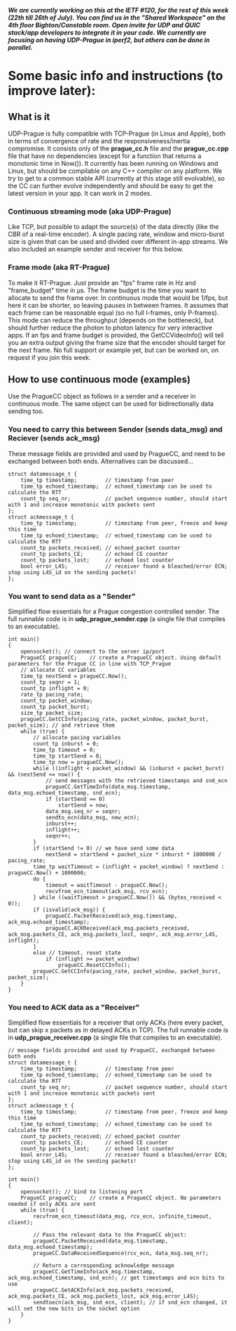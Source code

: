 ***We are currently working on this at the IETF #120, for the rest of this week (22th till 26th of July). You can find us in the "Shared Workspace" on the 4th floor Bighton/Constable room.
Open invite for UDP and QUIC stack/app developers to integrate it in your code. We currently are focusing on having UDP-Prague in iperf2, but others can be done in parallel.***

# Some basic info and instructions (to improve later):

## What is it
UDP-Prague is fully compatible with TCP-Prague (in Linux and Apple), both in terms of convergence of rate and the responsiveness/inertia compromise.
It consists only of the **prague_cc.h** file and the **prague_cc.cpp** file that have no dependencies (except for a function that returns a monotonic time in Now()).
It currently has been running on Windows and Linux, but should be compilable on any C++ compiler on any platform. 
We try to get to a common stable API (currently at this stage still evolvable), so the CC can further evolve independently and should be easy to get the latest version in your app.
It can work in 2 modes.

### Continuous streaming mode (aka UDP-Prague)
Like TCP, but possible to adapt the source(s) of the data directly (like the CBR of a real-time encoder). A single pacing rate, window and micro-burst size is given that can be used and divided over different in-app streams.
We also included an example sender and receiver for this below.  

### Frame mode (aka RT-Prague)
To make it RT-Prague. Just provide an "fps" frame rate in Hz and "frame_budget" time in µs. The frame budget is the time you want to allocate to send the frame over. In continuous mode that would be 1/fps, but here it can be shorter, so leaving pauses in between frames. It assumes that each frame can be reasonable equal (so no full I-frames, only P-frames). This mode can reduce the throughput (depends on the bottleneck), but should further reduce the photon to photon latency for very interactive apps. If an fps and frame budget is provided, the GetCCVideoInfo() will tell you an extra output giving the frame size that the encoder should target for the next frame. No full support or example yet, but can be worked on, on request if you join this week.  

## How to use continuous mode (examples)
Use the PragueCC object as follows in a sender and a receiver in continuous mode. The same object can be used for bidirectionally data sending too.

### You need to carry this between Sender (sends data_msg) and Reciever (sends ack_msg)
These message fields are provided and used by PragueCC, and need to be exchanged between both ends. Alternatives can be discussed... 
```
struct datamessage_t {
    time_tp timestamp;	       // timestamp from peer
    time_tp echoed_timestamp;  // echoed_timestamp can be used to calculate the RTT
    count_tp seq_nr;           // packet sequence number, should start with 1 and increase monotonic with packets sent
};
struct ackmessage_t {
    time_tp timestamp;	       // timestamp from peer, freeze and keep this time
    time_tp echoed_timestamp;  // echoed_timestamp can be used to calculate the RTT
    count_tp packets_received; // echoed_packet counter
    count_tp packets_CE;       // echoed CE counter
    count_tp packets_lost;     // echoed lost counter
    bool error_L4S;            // receiver found a bleached/error ECN; stop using L4S_id on the sending packets!
};
```

### You want to send data as a "Sender"
Simplified flow essentials for a Prague congestion controlled sender. The full runnable code is in **udp_prague_sender.cpp** (a single file that compiles to an executable).
```
int main()
{
    opensocket(); // connect to the server ip/port
    PragueCC pragueCC;    // create a PragueCC object. Using default parameters for the Prague CC in line with TCP_Prague
    // allocate CC variables
    time_tp nextSend = pragueCC.Now();
    count_tp seqnr = 1;
    count_tp inflight = 0;
    rate_tp pacing_rate;
    count_tp packet_window;
    count_tp packet_burst;
    size_tp packet_size;
    pragueCC.GetCCInfo(pacing_rate, packet_window, packet_burst, packet_size); // and retrieve them
    while (true) {
        // allocate pacing variables
        count_tp inburst = 0;
        time_tp timeout = 0;
        time_tp startSend = 0;
        time_tp now = pragueCC.Now();
        while ((inflight < packet_window) && (inburst < packet_burst) && (nextSend <= now)) {
            // send messages with the retrieved timestamps and snd_ecn
            pragueCC.GetTimeInfo(data_msg.timestamp, data_msg.echoed_timestamp, snd_ecn);
            if (startSend == 0)
                startSend = now;
            data_msg.seq_nr = seqnr;
            sendto_ecn(data_msg, new_ecn);
            inburst++;
            inflight++;
            seqnr++;
        }
        if (startSend != 0) // we have send some data
            nextSend = startSend + packet_size * inburst * 1000000 / pacing_rate;
        time_tp waitTimeout = (inflight < packet_window) ? nextSend : pragueCC.Now() + 1000000;
        do {
            timeout = waitTimeout - pragueCC.Now();
            recvfrom_ecn_timeout(ack_msg, rcv_ecn);
        } while ((waitTimeout > pragueCC.Now()) && (bytes_received < 0));
        if (isvalid(ack_msg)) {
            pragueCC.PacketReceived(ack_msg.timestamp, ack_msg.echoed_timestamp);
            pragueCC.ACKReceived(ack_msg.packets_received, ack_msg.packets_CE, ack_msg.packets_lost, seqnr, ack_msg.error_L4S, inflight);
        }
        else // timeout, reset state
            if (inflight >= packet_window)
                pragueCC.ResetCCInfo();
        pragueCC.GetCCInfo(pacing_rate, packet_window, packet_burst, packet_size);
    }
}
```

### You need to ACK data as a "Receiver"
Simplified flow essentials for a receiver that only ACKs (here every packet, but can skip x packets as in delayed ACKs in TCP). The full runnable code is in **udp_prague_receiver.cpp** (a single file that compiles to an executable).
```
// message fields provided and used by PragueCC, exchanged between both ends 
struct datamessage_t {
    time_tp timestamp;	       // timestamp from peer
    time_tp echoed_timestamp;  // echoed_timestamp can be used to calculate the RTT
    count_tp seq_nr;           // packet sequence number, should start with 1 and increase monotonic with packets sent
};
struct ackmessage_t {
    time_tp timestamp;	       // timestamp from peer, freeze and keep this time
    time_tp echoed_timestamp;  // echoed_timestamp can be used to calculate the RTT
    count_tp packets_received; // echoed_packet counter
    count_tp packets_CE;       // echoed CE counter
    count_tp packets_lost;     // echoed lost counter
    bool error_L4S;            // receiver found a bleached/error ECN; stop using L4S_id on the sending packets!
};

int main()
{
    opensocket(); // bind to listening port
    PragueCC pragueCC;    // create a PragueCC object. No parameters needed if only ACKs are sent
    while (true) {
        recvfrom_ecn_timeout(data_msg, rcv_ecn, infinite_timeout, client);

        // Pass the relevant data to the PragueCC object:
        pragueCC.PacketReceived(data_msg.timestamp, data_msg.echoed_timestamp);
        pragueCC.DataReceivedSequence(rcv_ecn, data_msg.seq_nr);

        // Return a corresponding acknowledge message
        pragueCC.GetTimeInfo(ack_msg.timestamp, ack_msg.echoed_timestamp, snd_ecn); // get timestamps and ecn bits to use
        pragueCC.GetACKInfo(ack_msg.packets_received, ack_msg.packets_CE, ack_msg.packets_lost, ack_msg.error_L4S);
        sendtoecn(ack_msg, snd_ecn, client); // if snd_ecn changed, it will set the new bits in the socket option
    }
}
```
